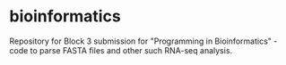 # bioinformatics
Repository for Block 3 submission for "Programming in Bioinformatics" - code to parse FASTA files and other such RNA-seq analysis.
